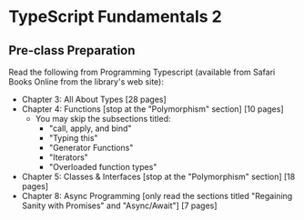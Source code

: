 # TypeScript Fundamentals 2

## Pre-class Preparation

Read the following from Programming Typescript (available from Safari Books Online from the library's web site):

- Chapter 3: All About Types [28 pages]
- Chapter 4: Functions [stop at the "Polymorphism" section] [10 pages]
    - You may skip the subsections titled:
        - "call, apply, and bind"
        - "Typing this"
        - "Generator Functions"
        - "Iterators"
        - "Overloaded function types"
- Chapter 5: Classes & Interfaces [stop at the "Polymorphism" section] [18 pages]
- Chapter 8: Async Programming [only read the sections titled "Regaining Sanity with Promises" and "Async/Await"] [7 pages]


